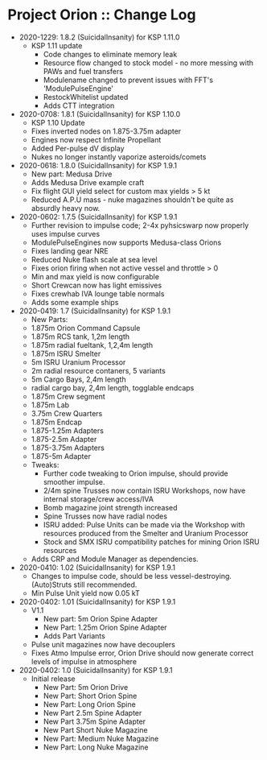 # Project Orion :: Change Log

* 2020-1229: 1.8.2 (SuicidalInsanity) for KSP 1.11.0
	+ KSP 1.11 update
		- Code changes to eliminate memory leak
		- Resource flow changed to stock model - no more messing with PAWs and fuel transfers
		- Modulename changed to prevent issues with FFT's 'ModulePulseEngine'
		- RestockWhitelist updated
		- Adds CTT integration
* 2020-0708: 1.8.1 (SuicidalInsanity) for KSP 1.10.0
	+ KSP 1.10 Update
	+ Fixes inverted nodes on 1.875-3.75m adapter
	+ Engines now respect Infinite Propellant
	+ Added Per-pulse dV display
	+ Nukes no longer instantly vaporize asteroids/comets
* 2020-0618: 1.8.0 (SuicidalInsanity) for KSP 1.9.1
	+ New part: Medusa Drive
	+ Adds Medusa Drive example craft
	+ Fix flight GUI yield select for custom max yields > 5 kt
	+ Reduced A.P.U mass - nuke magazines shouldn't be quite as absurdly heavy now.
* 2020-0602: 1.7.5 (SuicidalInsanity) for KSP 1.9.1
	+ Further revision to impulse code; 2-4x pyhsicswarp now properly uses impulse curves
	+ ModulePulseEngines now supports Medusa-class Orions
	+ Fixes landing gear NRE
	+ Reduced Nuke flash scale at sea level
	+ Fixes orion firing when not active vessel and throttle > 0
	+ Min and max yield is now configurable
	+ Short Crewcan now has light emissives
	+ Fixes crewhab IVA lounge table normals
	+ Adds some example ships
* 2020-0419: 1.7 (SuicidalInsanity) for KSP 1.9.1
	+ New Parts:
	+ 1.875m Orion Command Capsule
	+ 1.875m RCS tank, 1,2m length
	+ 1.875m radial fueltank, 1,2,4m length
	+ 1.875m ISRU Smelter
	+ 5m ISRU Uranium Processor
	+ 2m radial resource contaners, 5 variants
	+ 5m Cargo Bays, 2,4m length
	+ radial cargo bay, 2,4m length, togglable endcaps
	+ 1.875m Crew segment
	+ 1.875m Lab
	+ 3.75m Crew Quarters
	+ 1.875m Endcap
	+ 1.875-1.25m Adapters
	+ 1.875-2.5m Adapter
	+ 1.875-3.75m Adapters
	+ 1.875-5m Adapter
	+ Tweaks:
		- Further code tweaking to Orion impulse, should provide smoother impulse.
		- 2/4m spine Trusses now contain ISRU Workshops, now have internal storage/crew access/IVA
		- Bomb magazine joint strength increased
		- Spine Trusses now have radial nodes
		- ISRU added: Pulse Units can be made via the Workshop with resources produced from the Smelter and Uranium Processor
		- Stock and SMX ISRU compatibility patches for mining Orion ISRU resources
	+ Adds CRP and Module Manager as dependencies.
* 2020-0410: 1.02 (SuicidalInsanity) for KSP 1.9.1
	+ Changes to impulse code, should be less vessel-destroying. (Auto)Struts still recommended.
	+ Min Pulse Unit yield now 0.05 kT
* 2020-0402: 1.01 (SuicidalInsanity) for KSP 1.9.1
	+ V1.1
		- New part: 5m Orion Spine Adapter
		- New Part: 1.25m Orion Spine Adapter
		- Adds Part Variants
	+ Pulse unit magazines now have decouplers
	+ Fixes Atmo Impulse error, Orion Drive should now generate correct levels of impulse in atmosphere
* 2020-0402: 1.0 (SuicidalInsanity) for KSP 1.9.1
	+ Initial release
		- New Part: 5m Orion Drive
		- New Part: Short Orion Spine
		- New Part: Long Orion Spine
		- New Part 2.5m Spine Adapter
		- New Part 3.75m Spine Adapter
		- New Part Short Nuke Magazine
		- New Part: Medium Nuke Magazine
		- New Part: Long Nuke Magazine
